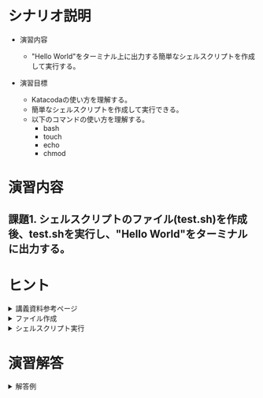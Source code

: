 # シナリオ説明
- 演習内容
  - "Hello World"をターミナル上に出力する簡単なシェルスクリプトを作成して実行する。

- 演習目標
  - Katacodaの使い方を理解する。
  - 簡単なシェルスクリプトを作成して実行できる。
  - 以下のコマンドの使い方を理解する。
    - bash
    - touch
    - echo
    - chmod

# 演習内容
## 課題1. シェルスクリプトのファイル(test.sh)を作成後、test.shを実行し、"Hello World"をターミナルに出力する。

# ヒント
<details><summary>講義資料参考ページ</summary><div>
- シェルスクリプトの書き方
  - p24~25
- シェルスクリプトの実行方法
  - p28～p35
</div></details>
  
<details><summary>ファイル作成</summary><div>

- ファイルはエディタ上のワークスペース上で右クリックを選択で作成するかコマンドを使用して作成する。
</div></details>

<details><summary>シェルスクリプト実行</summary><div>

- シェルスクリプトの実行には以下のどちらかを使用
  - `bash`を使用。
    - `bash シェルスクリプトファイル名`でファイルを実行する
  - 直接シェルスクリプトを実行
    - シェルスクリプトを実行するための**権限**が必要
    - 権限の付与には`chmod`を使用する。ファイルの権限変更のやり方は次の通り

  ``` sh
  $ chmod 755 test.sh
  ```
</div></details>



</div></details>

# 演習解答
<details><summary>解答例</summary><div>

## 解答例1  
## シェルスクリプトのファイル作成  

ファイル作成にはいくつかの方法がある

- エディタ

  エディタのROOT上で右クリックをして"New file"をクリック。  
  ファイル名に"test.sh"と入力してファイルを作成。  

- touchコマンド

  touchコマンドを使用して空ファイルを作成。  

```
$ touch test.sh
```

- viコマンド  

  viコマンドを使用してファイルを作成する。

```
$ vi test.sh
```

## シェルスクリプトの内容書き込み  
作成したファイルにエディタから下記の内容を書き込む。  

```
#!/bin/bash
echo "Hello World"
```

## シェルスクリプトの実行

### bashで実行する場合

以下コマンドでtest.shを実行。  

```
$ bash test.sh
```

以下の内容がターミナル上に表示されていることを確認。  

```
Hello World
```

### 実行権限をつけて実行する場合

シェルスクリプトに実行権限を付与。  

```
$ chmod 755 test.sh
```

test.shを実行。  
```
$ ./test.sh
```

以下の内容がターミナル上に表示されていることを確認。  

```
Hello World
```